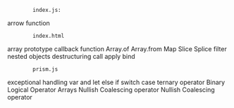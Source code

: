             index.js:

arrow function

            index.html

array prototype
callback function
Array.of
Array.from
Map
Slice
Splice
filter
nested objects
destructuring
call
apply
bind

            prism.js

exceptional handling
var and let
else if
switch case
ternary operator
Binary Logical Operator
Arrays
Nullish Coalescing operator
Nullish Coalescing operator
